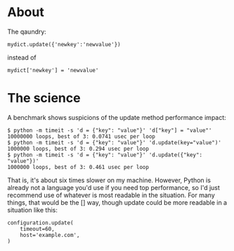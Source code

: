 # About

The qaundry:

```
mydict.update({'newkey':'newvalue'})
```
instead of

```
mydict['newkey'] = 'newvalue'
```

# The science

A benchmark shows suspicions of the update method performance impact:

```
$ python -m timeit -s 'd = {"key": "value"}' 'd["key"] = "value"'
10000000 loops, best of 3: 0.0741 usec per loop
$ python -m timeit -s 'd = {"key": "value"}' 'd.update(key="value")'
1000000 loops, best of 3: 0.294 usec per loop
$ python -m timeit -s 'd = {"key": "value"}' 'd.update({"key": "value"})'
1000000 loops, best of 3: 0.461 usec per loop
```

That is, it's about six times slower on my machine. However, Python is already not a language you'd use if you need top performance, so I'd just recommend use of whatever is most readable in the situation. For many things, that would be the [] way, though update could be more readable in a situation like this:

```
configuration.update(
    timeout=60,
    host='example.com',
)
```

